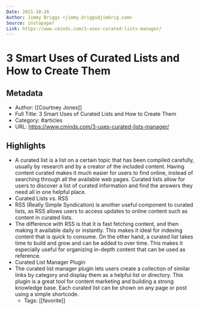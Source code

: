 ```yaml
---
Date: 2021-10-26
Author: Jimmy Briggs <jimmy.briggs@jimbrig.com>
Source: instapaper
Link: https://www.cminds.com/3-uses-curated-lists-manager/
---
```

# 3 Smart Uses of Curated Lists and How to Create Them

## Metadata
- Author: [[Courtney Jones]]
- Full Title: 3 Smart Uses of Curated Lists and How to Create Them
- Category: #articles
- URL: https://www.cminds.com/3-uses-curated-lists-manager/

## Highlights
- A curated list is a list on a certain topic that has been compiled carefully, usually by research and by a creator of the included content.
  Having content curated makes it much easier for users to find online, instead of searching through all the available web pages. Curated lists allow for users to discover a list of curated information and find the answers they need all in one helpful place.
- Curated Lists vs. RSS
- RSS (Really Simple Syndication) is another useful component to curated lists, as RSS allows users to access updates to online content such as content in curated lists.
- The difference with RSS is that it is fast fetching content, and then making it available daily or instantly. This makes it ideal for indexing content that is quick to consume.
  On the other hand, a curated list takes time to build and grow and can be added to over time. This makes it especially useful for organizing in-depth content that can be used as reference.
- Curated List Manager Plugin
- The curated list manager plugin lets users create a collection of similar links by category and display them as a helpful list or directory. This plugin is a great tool for content marketing and building a strong knowledge base. Each curated list can be shown on any page or post using a simple shortcode.
    - Tags: [[favorite]] 
